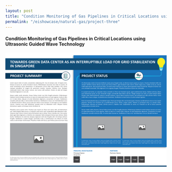 ```yaml
---
layout: post
title: "Condition Monitoring of Gas Pipelines in Critical Locations using Ultrasonic Guided Wave Technology"
permalink: "/eishowcase/natural-gas/project-three"
---
```

#### Condition Monitoring of Gas Pipelines in Critical Locations using Ultrasonic Guided Wave Technology

![Project 3](/images/panel-template-03.png)
